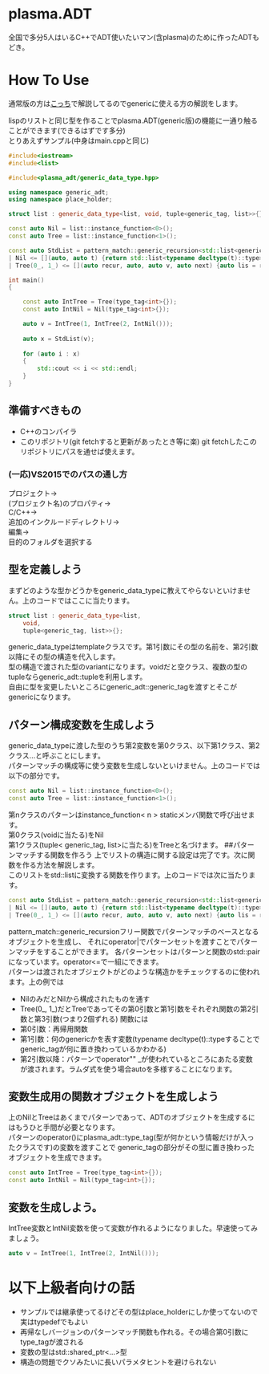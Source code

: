 # plasma.ADT
全国で多分5人はいるC++でADT使いたいマン(含plasma)のために作ったADTもどき。
# How To Use
通常版の方は[こっち](https://gist.github.com/plasma-effect/ffc1a66be05eceec1360)で解説してるのでgenericに使える方の解説をします。

lispのリストと同じ型を作ることでplasma.ADT(generic版)の機能に一通り触ることができます(できるはずです多分)  
とりあえずサンプル(中身はmain.cppと同じ)
```cpp
#include<iostream>
#include<list>

#include<plasma_adt/generic_data_type.hpp>

using namespace generic_adt;
using namespace place_holder;

struct list : generic_data_type<list, void, tuple<generic_tag, list>>{};

const auto Nil = list::instance_function<0>();
const auto Tree = list::instance_function<1>();

const auto StdList = pattern_match::generic_recursion<std::list<generic_tag>,list>()
| Nil <= [](auto, auto t) {return std::list<typename decltype(t)::type>{};}
| Tree(0_, 1_) <= [](auto recur, auto, auto v, auto next) {auto lis = recur(next);lis.push_front(v);return lis;};

int main()
{

	const auto IntTree = Tree(type_tag<int>{});
	const auto IntNil = Nil(type_tag<int>{});

	auto v = IntTree(1, IntTree(2, IntNil()));
	
	auto x = StdList(v);
	
	for (auto i : x)
	{
		std::cout << i << std::endl;
	}
}
```
## 準備すべきもの
- C++のコンパイラ
- このリポジトリ(git fetchすると更新があったとき等に楽)
git fetchしたこのリポジトリにパスを通せば使えます。
### (一応)VS2015でのパスの通し方
プロジェクト→  
(プロジェクト名)のプロパティ→  
C/C++→  
追加のインクルードディレクトリ→  
編集→  
目的のフォルダを選択する

## 型を定義しよう
まずどのような型かどうかをgeneric_data_typeに教えてやらないといけません。上のコードではここに当たります。
```cpp
struct list : generic_data_type<list, 
    void,
    tuple<generic_tag, list>>{};
```
generic_data_typeはtemplateクラスです。第1引数にその型の名前を、第2引数以降にその型の構造を代入します。  
型の構造で渡された型のvariantになります。voidだと空クラス、複数の型のtupleならgeneric_adt::tupleを利用します。  
自由に型を変更したいところにgeneric_adt::generic_tagを渡すとそこがgenericになります。
## パターン構成変数を生成しよう
generic_data_typeに渡した型のうち第2変数を第0クラス、以下第1クラス、第2クラス…と呼ぶことにします。  
パターンマッチの構成等に使う変数を生成しないといけません。上のコードでは以下の部分です。
```cpp
const auto Nil = list::instance_function<0>();
const auto Tree = list::instance_function<1>();
```
第nクラスのパターンはinstance_function< n > staticメンバ関数で呼び出せます。  
第0クラス(voidに当たる)をNil  
第1クラス(tuple< generic_tag, list>に当たる)をTreeと名づけます。
##パターンマッチする関数を作ろう
上でリストの構造に関する設定は完了です。次に関数を作る方法を解説します。  
このリストをstd::listに変換する関数を作ります。上のコードでは次に当たります。
```cpp
const auto StdList = pattern_match::generic_recursion<std::list<generic_tag>,list>()
| Nil <= [](auto, auto t) {return std::list<typename decltype(t)::type>{};}
| Tree(0_, 1_) <= [](auto recur, auto, auto v, auto next) {auto lis = recur(next);lis.push_front(v);return lis;};
```
pattern_match::generic_recursionフリー関数でパターンマッチのベースとなるオブジェクトを生成し、
それにoperator|でパターンセットを渡すことでパターンマッチをすることができます。
各パターンセットはパターンと関数のstd::pairになっています。operator<=で一組にできます。  
パターンは渡されたオブジェクトがどのような構造かをチェックするのに使われます。上の例では
- NilのみだとNilから構成されたものを通す
- Tree(0_, 1_)だとTreeであってその第0引数と第1引数をそれぞれ関数の第2引数と第3引数(つまり2個ずれる)
関数には
- 第0引数：再帰用関数
- 第1引数：何のgenericかを表す変数(typename decltype(t)::typeすることでgeneric_tagが何に置き換わっているかわかる)
- 第2引数以降：パターンでoperator"" _が使われているところにあたる変数
が渡されます。ラムダ式を使う場合autoを多様することになります。
## 変数生成用の関数オブジェクトを生成しよう
上のNilとTreeはあくまでパターンであって、ADTのオブジェクトを生成するにはもうひと手間が必要となります。  
パターンのoperator()にplasma_adt::type_tag(型が何かという情報だけが入ったクラスです)の変数を渡すことで
generic_tagの部分がその型に置き換わったオブジェクトを生成できます。
```cpp
const auto IntTree = Tree(type_tag<int>{});
const auto IntNil = Nil(type_tag<int>{});
```
## 変数を生成しよう。
IntTree変数とIntNil変数を使って変数が作れるようになりました。早速使ってみましょう。
```cpp
auto v = IntTree(1, IntTree(2, IntNil()));
```
# 以下上級者向けの話
- サンプルでは継承使ってるけどその型はplace_holderにしか使ってないので実はtypedefでもよい
- 再帰なしバージョンのパターンマッチ関数も作れる。その場合第0引数にtype_tagが渡される
- 変数の型はstd::shared_ptr<...>型
- 構造の問題でクソみたいに長いパラメタヒントを避けられない